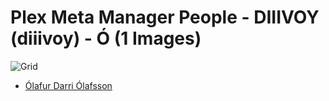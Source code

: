 # Plex Meta Manager People - DIIIVOY (diiivoy) - Ó (1 Images)
![Grid](grid.jpg)

* [Ólafur Darri Ólafsson](https://raw.githubusercontent.com/meisnate12/Plex-Meta-Manager-People-diiivoy/master/Ó/Images/%C3%93lafur%20Darri%20%C3%93lafsson.jpg)